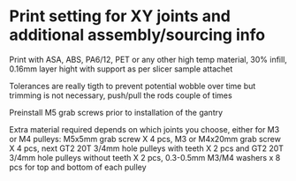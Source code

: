 
# Print setting for XY joints and additional assembly/sourcing info
Print with ASA, ABS, PA6/12, PET or any other high temp material, 30% infill, 0.16mm layer hight with support as per slicer sample attachet 

Tolerances are really tigth to prevent potential wobble over time but trimming is not necessary, push/pull the rods couple of times   

Preinstall M5 grab screws prior to installation of the gantry

Extra material required depends on which joints you choose, either for M3 or M4 pulleys: M5x5mm grab screw X 4 pcs, M3 or M4x20mm grab screw X 4 pcs, next GT2 20T 3/4mm hole pulleys with teeth X 2 pcs and GT2 20T 3/4mm hole pulleys without teeth X 2 pcs, 0.3-0.5mm M3/M4 washers x 8 pcs for top and bottom of each pulley



